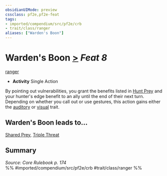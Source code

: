 ```yaml
---
obsidianUIMode: preview
cssclass: pf2e,pf2e-feat
tags:
- imported/compendium/src/pf2e/crb
- trait/class/ranger
aliases: ["Warden's Boon"]
---
```

# Warden's Boon  [>](chapter-9-playing-the-game.md#Actions "Single Action") *Feat 8*  
[ranger](rules/traits/ranger.md)  

- **Activity** Single Action

By pointing out vulnerabilities, you grant the benefits listed in [Hunt Prey](hunt-prey.md) and your hunter's edge benefit to an ally until the end of their next turn. Depending on whether you call out or use gestures, this action gains either the [auditory](auditory.md) or [visual](visual.md) trait.

## Warden's Boon leads to...

[Shared Prey](shared-prey.md), [Triple Threat](triple-threat.md)

## Summary

*Source: Core Rulebook p. 174*  
%% #imported/compendium/src/pf2e/crb #trait/class/ranger %%